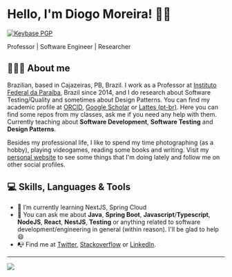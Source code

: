 # Hello, I'm Diogo Moreira! 👋🏻

[![Keybase PGP](https://img.shields.io/keybase/pgp/diogomoreira?style=flat-square)](https://keybase.io/diogomoreira)

Professor | Software Engineer | Researcher

## 🧑🏻‍💻 About me

Brazilian, based in Cajazeiras, PB, Brazil. I work as a Professor at [Instituto Federal da Paraíba](https://ifpb.edu.br), Brazil since 2014, and I do research about Software Testing/Quality and sometimes about Design Patterns. You can find my academic profile at [ORCID](https://orcid.org/0000-0003-1803-6565), [Google Scholar](https://scholar.google.com.br/citations?hl=pt-BR&user=DlSdlvEAAAAJ) or [Lattes (pt-br)](http://buscatextual.cnpq.br/buscatextual/visualizacv.do?id=K4384159A1). Here you can find some repos from my classes, ask me if you need any help with them. Currently teaching about **Software Development**, **Software Testing** and **Design Patterns**.

Besides my professional life, I like to spend my time photographing (as a hobby), playing videogames, reading some books and writing. Visit my [personal website](http://diogodmoreira.com) to see some things that I'm doing lately and follow me on other social profiles.

## 💻 Skills, Languages & Tools

- 🌱 I’m currently learning NextJS, Spring Cloud
- 💬 You can ask me about **Java**, **Spring Boot**, **Javascript**/**Typescript**, **NodeJS**, **React**, **NestJS**, **Testing** or anything related to software development/engineering in general (within reason). I'll be glad to help 😄
- 📭 Find me at [Twitter](https://twitter.com/diogodmoreira), [Stackoverflow](https://stackoverflow.com/users/1541533/diogo-moreira) or [LinkedIn](https://linkedin.com/in/diogodmoreira).

---

[![](https://visitcount.itsvg.in/api?id=diogomoreira&label=Profile%20Views&color=12&icon=5&pretty=true)](https://visitcount.itsvg.in)
